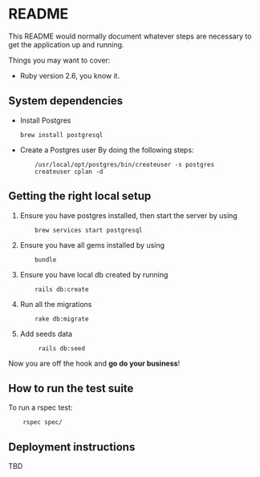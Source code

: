 # README

This README would normally document whatever steps are necessary to get the
application up and running.

Things you may want to cover:

* Ruby version 
2.6, you know it.

## System dependencies
- Install Postgres
	```
	brew install postgresql
	```

- Create a Postgres user
	By doing the following steps:
	```
		/usr/local/opt/postgres/bin/createuser -s postgres
		createuser cplan -d
	```

## Getting the right local setup

1. Ensure you have postgres installed, then start the server by using 
    ```
        brew services start postgresql
    ```

2. Ensure you have all gems installed by using 
    ```
        bundle
    ```

3. Ensure you have local db created by running 
    ```
        rails db:create
    ```

4. Run all the migrations
    ```
        rake db:migrate
    ``` 

5. Add seeds data
    ```
         rails db:seed
    ```
Now you are off the hook and **go do your business**!


## How to run the test suite

To run a rspec test:
```
    rspec spec/
```



## Deployment instructions

TBD
